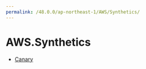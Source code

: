 ```yaml
---
permalink: /48.0.0/ap-northeast-1/AWS/Synthetics/
---
```


# AWS.Synthetics



* [Canary](Canary.md)
